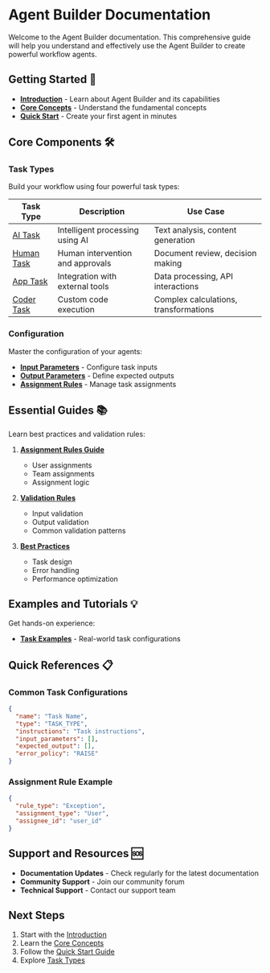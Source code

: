 # Agent Builder Documentation

Welcome to the Agent Builder documentation. This comprehensive guide will help you understand and effectively use the Agent Builder to create powerful workflow agents.

## Getting Started 🚀

- **[Introduction](getting-started/introduction.md)** - Learn about Agent Builder and its capabilities
- **[Core Concepts](getting-started/concepts.md)** - Understand the fundamental concepts
- **[Quick Start](getting-started/quickstart.md)** - Create your first agent in minutes

## Core Components 🛠️

### Task Types

Build your workflow using four powerful task types:

| Task Type | Description | Use Case |
|-----------|-------------|----------|
| [AI Task](tasks/ai-task.md) | Intelligent processing using AI | Text analysis, content generation |
| [Human Task](tasks/human-task.md) | Human intervention and approvals | Document review, decision making |
| [App Task](tasks/app-task.md) | Integration with external tools | Data processing, API interactions |
| [Coder Task](tasks/coder-task.md) | Custom code execution | Complex calculations, transformations |

### Configuration

Master the configuration of your agents:

- **[Input Parameters](parameters/input-parameters.md)** - Configure task inputs
- **[Output Parameters](parameters/output-parameters.md)** - Define expected outputs
- **[Assignment Rules](guides/assignment-rules.md)** - Manage task assignments

## Essential Guides 📚

Learn best practices and validation rules:

1. **[Assignment Rules Guide](guides/assignment-rules.md)**
   - User assignments
   - Team assignments
   - Assignment logic

2. **[Validation Rules](guides/validation-rules.md)**
   - Input validation
   - Output validation
   - Common validation patterns

3. **[Best Practices](guides/best-practices.md)**
   - Task design
   - Error handling
   - Performance optimization

## Examples and Tutorials 💡

Get hands-on experience:

- **[Task Examples](examples/task-examples.md)** - Real-world task configurations

## Quick References 📋

### Common Task Configurations

```json
{
  "name": "Task Name",
  "type": "TASK_TYPE",
  "instructions": "Task instructions",
  "input_parameters": [],
  "expected_output": [],
  "error_policy": "RAISE"
}
```

### Assignment Rule Example

```json
{
  "rule_type": "Exception",
  "assignment_type": "User",
  "assignee_id": "user_id"
}
```

## Support and Resources 🆘

- **Documentation Updates** - Check regularly for the latest documentation
- **Community Support** - Join our community forum
- **Technical Support** - Contact our support team

## Next Steps

1. Start with the [Introduction](getting-started/introduction.md)
2. Learn the [Core Concepts](getting-started/concepts.md)
3. Follow the [Quick Start Guide](getting-started/quickstart.md)
4. Explore [Task Types](tasks/overview.md)
